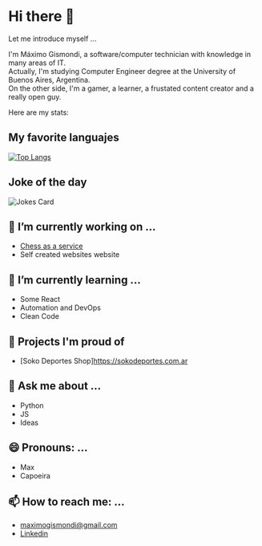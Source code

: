 # Hi there 👋

Let me introduce myself ...

I'm Máximo Gismondi, a software/computer technician with knowledge in many areas of IT.  
Actually, I'm studying Computer Engineer degree at the University of Buenos Aires, Argentina.  
On the other side, I'm a gamer, a learner, a frustated content creator and a really open guy.

Here are my stats:

## My favorite languajes
[![Top Langs](https://github-readme-stats.vercel.app/api/top-langs/?username=ApophisXIV&layout=compact&theme=gruvbox)](https://github.com/ApophisXIV/github-readme-stats)

## Joke of the day
![Jokes Card](https://readme-jokes.vercel.app/api)

## 🔭 I’m currently working on ...
  - [Chess as a service](https://chess-as-service.web.app)
  - Self created websites website

## 🌱 I’m currently learning ...
  - Some React
  - Automation and DevOps
  - Clean Code

## 🏅 Projects I'm proud of
  -  [Soko Deportes Shop]https://sokodeportes.com.ar

## 💬 Ask me about ...
  - Python
  - JS
  - Ideas

## 😄 Pronouns: ...
  - Max
  - Capoeira
  
## 📫 How to reach me: ...
  - maximogismondi@gmail.com
  - [Linkedin](https://www.linkedin.com/in/maximogismondi/)
